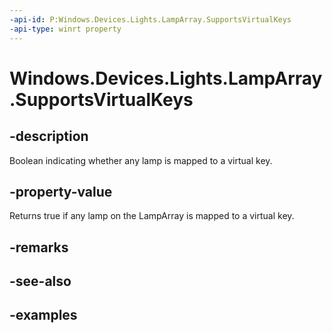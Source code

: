 ```yaml
---
-api-id: P:Windows.Devices.Lights.LampArray.SupportsVirtualKeys
-api-type: winrt property
---
```


<!-- Property syntax.
public bool SupportsVirtualKeys { get; }
-->

# Windows.Devices.Lights.LampArray.SupportsVirtualKeys

## -description
Boolean indicating whether any lamp is mapped to a virtual key.
## -property-value
Returns true if any lamp on the LampArray is mapped to a virtual key.
## -remarks

## -see-also

## -examples

